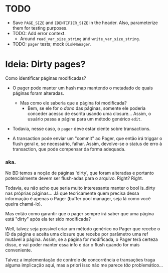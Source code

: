 # TODO

- Save `PAGE_SIZE` and `IDENTIFIER_SIZE` in the header. Also, parameterize them
  for testing purposes.
- TODO: Add error context.
  - Around `read_var_size_string` and `write_var_size_string`.
- TODO: `pager` tests; mock `DiskManager`.

# Ideia: Dirty pages?

Como identificar páginas modificadas?

- O pager pode manter um hash map mantendo o metadado de quais páginas foram
  alteradas.

  - Mas como ele saberia que a página foi modificada?
    - Bem, se ele for o _dono_ das páginas, somente ele poderia conceder acesso
      de escrita usando uma closure... Assim, o usuário passa a página para um
      método genérico `edit`.

- Todavia, nesse caso, o `pager` deve estar ciente sobre transactions.
- A transaction pode enviar um "commit" ao Pager, que então irá triggar o flush
  geral e, se necessário, falhar. Assim, devolve-se o status de erro à
  transaction, que pode compensar da forma adequada.

### aka.

No BD temos a noção de páginas 'dirty', que foram alteradas e portanto
potencialmente devem ser flush-adas para o arquivo. Right? Right.

Todavia, eu não acho que seria muito interessante manter o bool is_dirty nas
próprias páginas... Já que teoricamente quem precisa dessa informação é apenas o
Pager (buffer pool manager, seja lá como você queira chamá-lo).

Mas então como garantir que o pager sempre irá saber que uma página está "dirty"
após ela ter sido modificada?

Well, talvez seja possível criar um método genérico no Pager que recebe o ID da
página e aceita uma closure que recebe por parâmetro uma ref mutável à página.
Assim, se a página for modificada, o Pager terá certeza disso, e vai poder
manter essa info e dar o flush quando for mais conveniente.

Talvez a implementação de controle de concorrência e transações traga alguma
implicação aqui, mas a priori isso não me parece _tão_ problemático...
